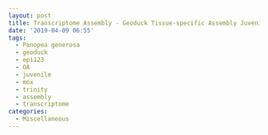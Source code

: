 ```yaml
---
layout: post
title: Transcriptome Assembly - Geoduck Tissue-specific Assembly Juvenile Ambient OA EPI123 with HiSeq Data on Mox
date: '2019-04-09 06:55'
tags:
  - Panopea generosa
  - geoduck
  - epi123
  - OA
  - juvenile
  - mox
  - trinity
  - assembly
  - transcriptome
categories:
  - Miscellaneous
---
```

